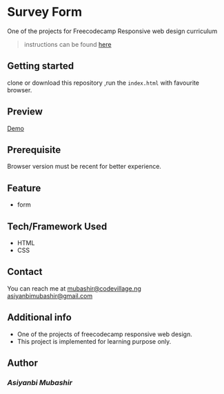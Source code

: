 # Survey Form
One of the projects for Freecodecamp Responsive web design curriculum  

>instructions can be found [here](<https://www.freecodecamp.org/learn/responsive-web-design/responsive-web-design-projects/build-a-survey-form>)
## Getting started
clone or download this repository ,run the `index.html` with favourite browser.
## Preview
[Demo](<https://mb-fcc-surveyform.netlify.app/>)

## Prerequisite
Browser version must be recent for better experience.
## Feature
- form
## Tech/Framework Used
- HTML
- CSS
## Contact
You can reach me at <mubashir@codevillage.ng>  
<asiyanbimubashir@gmail.com>
## Additional info 
- One of the projects of freecodecamp responsive web design.
- This project is implemented for learning purpose only.
## Author
### _*Asiyanbi Mubashir*_